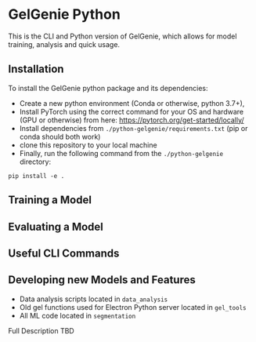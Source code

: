 GelGenie Python
==============================

This is the CLI and Python version of GelGenie, which allows for model training, analysis and quick usage.

## Installation
To install the GelGenie python package and its dependencies:

- Create a new python environment (Conda or otherwise, python 3.7+),
- Install PyTorch using the correct command for your OS and hardware (GPU or otherwise) from here: https://pytorch.org/get-started/locally/
- Install dependencies from `./python-gelgenie/requirements.txt` (pip or conda should both work)
- clone this repository to your local machine
- Finally, run the following command from the `./python-gelgenie` directory:

`pip install -e .`

## Training a Model

## Evaluating a Model

## Useful CLI Commands

## Developing new Models and Features


- Data analysis scripts located in `data_analysis`
- Old gel functions used for Electron Python server located in `gel_tools`
- All ML code located in `segmentation`

Full Description TBD


